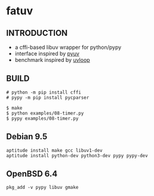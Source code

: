 # fatuv

## INTRODUCTION

* a cffi-based libuv wrapper for python/pypy
* interface inspired by [pyuv][1]
* benchmark inspired by [uvloop][2]

## BUILD

```
# python -m pip install cffi
# pypy -m pip install pycparser

$ make
$ python examples/08-timer.py
$ pypy examples/08-timer.py
```

## Debian 9.5

```
aptitude install make gcc libuv1-dev
aptitude install python-dev python3-dev pypy pypy-dev
```

## OpenBSD 6.4

```
pkg_add -v pypy libuv gmake
```


[1]: https://github.com/saghul/pyuv/
[2]: https://github.com/MagicStack/uvloop

